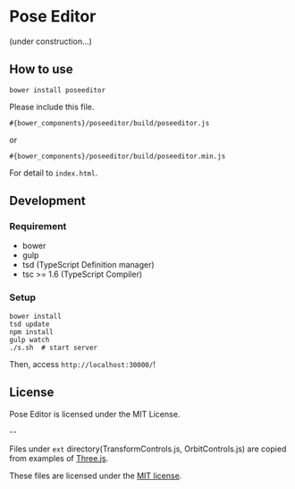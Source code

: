 # Pose Editor

(under construction...)

## How to use
```
bower install poseeditor
```

Please include this file.
```
#{bower_components}/poseeditor/build/poseeditor.js
```
or
```
#{bower_components}/poseeditor/build/poseeditor.min.js
```
For detail to `index.html`.

## Development

### Requirement
+ bower
+ gulp
+ tsd (TypeScript Definition manager)
+ tsc >= 1.6 (TypeScript Compiler)

### Setup
```
bower install
tsd update
npm install
gulp watch
./s.sh  # start server
```
Then, access `http://localhost:30000/`!


## License
Pose Editor is licensed under the MIT License.

--

Files under `ext` directory(TransformControls.js, OrbitControls.js) are copied from examples of [Three.js](https://github.com/mrdoob/three.js).

These files are licensed under the [MIT license](https://raw.githubusercontent.com/mrdoob/three.js/master/LICENSE).
